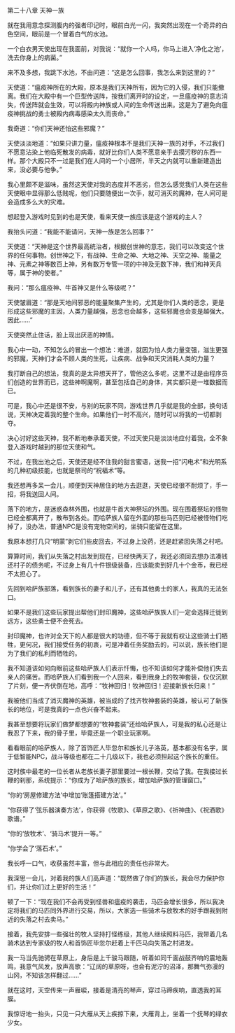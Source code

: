 第二十八章 天神一族


就在我用意念探测腹内的强者印记时，眼前白光一闪，我突然出现在一个奇异的白色空间，眼前是一个冒着白气的水池。

一个白衣男天使出现在我面前，对我说：“就你一个人吗，你马上进入‘净化之池’，洗去你身上的病菌。”

来不及多想，我跳下水池，不由问道：“这是怎么回事，我怎么来到这里的？”

天使道：“瘟疫神所在的大殿，原本是我们天神所有，因为它的入侵，我们只能撤离。我们在大殿中有一个巨型传送阵，按我们离开时的设定，一旦瘟疫神的意志消失，传送阵就会生效，可以将殿内神族或人间的生命传送出来。这是为了避免向瘟疫神挑战的勇士被殿内病毒感染太久而丧命。”

我奇道：“你们天神还怕这些邪魔？”

天使淡淡地道：“如果只讲力量，瘟疫神根本不是我们天神一族的对手，不过我们不愿意沾染上他临死散发的病毒，就好比你们人类不愿意亲手去摸污秽的东西一样。那个大殿只不一过是我们在人间的一个小居所，半天之内就可以重新建造出来，没必要与他争。”

我心里颇不是滋味，虽然这天使对我的态度并不恶劣，但怎么感觉我们人类在这些天使眼中显得那么低贱呢，他们只要随便出一次手，就可消灭的魔神，在人间可是会造成多么大的灾难。

想起登入游戏时见到的也是天使，看来天使一族应该是这个游戏的主人？

我抬头问道：“我能不能请问，天神一族是怎么回事？”

天使道：“天神是这个世界最高统治者，根据创世神的意志，我们可以改变这个世界的任何事物。创世神之下，有战神、生命之神、大地之神、天空之神、能量之神、元素之神等数百上神，另有数万专管一项的中神及无数下神，我们和神天兵等，属于神的使者。”

我问：“那么瘟疫神、牛首神又是什么等级呢？”

天使皱眉道：“那是天地间邪恶的能量聚集产生的，尤其是你们人类的恶念，更是形成这些邪魔的主因，人类力量越强，恶念也会越多，这些邪魔也会变是越强大。因此……”

天使突然止住话，脸上现出厌恶的神情。

我心中一动，不知怎么的冒出一个想法：难道，就因为怕人类力量变强，滋生更强的邪魔，天神们才会不顾人类的生死，让疾病、战争和天灾消耗人类的力量？

我打断自己的想法，我真的是太异想天开了，管他这么多呢，这里不过是由程序员们创造的世界而已，这些神啊魔啊，甚至包括自己的身体，其实都只是一堆数据而已。

可是，我心中还是很不安，与别的玩家不同，游戏世界几乎就是我的全部，换句话说，天神决定着我的整个生命。如果他们一时不高兴，随时可以将我的一切都剥夺。

决心讨好这些天神，我不断地奉承着天使，不过天使只是淡淡地应付着我，全不象登入游戏时越到的那位天使和气。

不过，在我出池之后，天使还是经不住我的甜言蜜语，送我一招“闪电术”和光明系的几种初级技能，也就是祭司的“祝福术”等。

我还想再多呆一会儿，顺便到天神居住的地方去逛逛，天使已经很不耐烦了，手一招，将我送回人间。

落下的地方，是迷惑森林外围，也就是牛首大神祭坛的外围。现在围着祭坛的怪物已经全都离开了，散布到各处。而哈萨族人留在外面的那些马匹则已经被怪物们吃掉了，没办法，普通NPC是没有宠物空间的，坐骑只能留在这里。

我原本想打几只“明蒙”剥它们些皮回去，不过身上没药，还是赶紧回失落之村吧。

算算时间，我们从失落之村出发到现在，已经快两天了，我还必须回去想办法凑钱还村子的债务呢，不过身上有几十件银级装备，应该能卖到好几十个金币，我已经不太担心了。

先回到哈萨族部落，看到族长的妻子和儿子，还有其他勇士的家人，我真的无法张口。

如果不是我们这些玩家提出帮他们封印魔神，这些哈萨族族人们一定会选择迁徙到远方，这些勇士便不会死去。

封印魔神，也许对全天下的人都是很大的功德，但不等于我就有权让这些骑士们牺牲，更何况，我们接受任务的初衷，可是冲着任务奖励去的，可以说，族长他们是为了我们的私利而牺牲的。

我不知道该如何向眼前这些哈萨族人们表示忏悔，也不知该如何才能补偿他们失去亲人的痛苦。而哈萨族人们看到我一个人回来，看到我身上的牧神套装，仅仅沉默了片刻，便一齐伏倒在地，高呼：“牧神回归！牧神回归！迎接新族长归来！”

我被他们当成了消灭魔神的英雄，被当成的了找齐牧神套装的英雄，被认可了新族长的地位，可是我真的一点也兴奋不起来。

我甚至想要将玩家们做梦都想要的“牧神套装”还给哈萨族人，可是我的私心还是让我忍了下来，我的骨子里，毕竟还是一个职业玩家啊。

看看眼前的哈萨族人，除了首饰匠人毕忽尔和族长儿子洛英，基本都没有名字，属于低智能NPC，战斗等级也都在二十几级以下，我也必须担起这个族长的重任。

这时族中最老的一位长者从老族长妻子那里要过一根长鞭，交给了我。在我接过长鞭的刹那，系统提示：“你成为了哈萨族的族长，增加哈萨族的管理窗口。”

“你的‘房屋修建方法’中增加‘账篷搭建方法’。”

“你获得了‘弦乐器演奏方法’，你获得《牧歌》、《草原之歌》、《祈神曲》、《祝酒歌》歌谱。”

“你的‘放牧术’、‘骑马术’提升一等。”

“你学会了‘落石术’。”

我长呼一口气，收获虽然丰富，但与此相应的责任也非常大。

我深思一会儿，对着我的族人们高声道：“既然做了你们的族长，我会尽力保护你们，并让你们过上更好的生活！”

顿了一下：“现在我们不会再受到怪兽和瘟疫的袭击，马匹会增长很多，所以我决定将我们的马匹同外界进行交易，所以，大家选一些骑术与放牧术的好手跟我到附近的失落之村去卖马。”

接着，我先安排一些强壮的牧人坚持打怪练级，其他人继续照料马匹，我带着几名骑术达到专家级的牧人和首饰匠毕忽尔赶着上千匹马向失落之村进发。

我一马当先驰骋在草原上，身后是上千骏马跟随，听着如同千面战鼓齐响的震地轰鸣，我意气风发，放声高歌：“辽阔的草原呀，也会有泥泞的沼泽，那舞气弥漫的山冈，不知该怎样翻过……”

就在这时，天空传来一声雁唳，接着是清亮的琴声，穿过马蹄疾响，直透我的耳膜。

我惊讶地一抬头，只见一只大雁从天上疾掠下来，大雁背上，坐着一个抚琴的绿衣少女。





